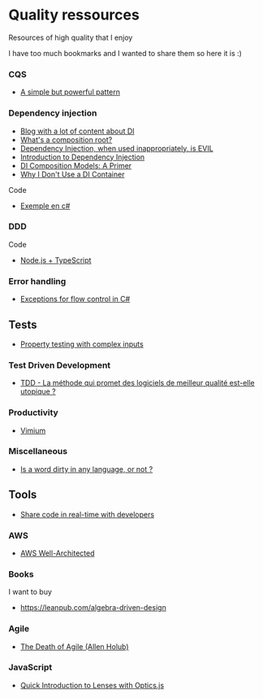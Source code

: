 # Quality ressources
Resources of high quality that I enjoy

I have too much bookmarks and I wanted to share them so here it is :)

### CQS

- [A simple but powerful pattern](https://www.dotnetcurry.com/patterns-practices/1461/command-query-separation-cqs)

### Dependency injection

- [Blog with a lot of content about DI](https://blogs.cuttingedge.it/steven/)
- [What's a composition root?](https://blog.ploeh.dk/2011/07/28/CompositionRoot/)
- [Dependency Injection, when used inappropriately, is EVIL](https://www.tonymarston.net/php-mysql/dependency-injection-is-evil.html)
- [Introduction to Dependency Injection](https://kariera.future-processing.pl/blog/introduction-to-dependency-injection/)
- [DI Composition Models: A Primer](https://blogs.cuttingedge.it/steven/posts/2019/di-composition-models-primer/)
- [Why I Don't Use a DI Container](https://khalilstemmler.com/articles/software-design-architecture/coding-without-di-container/)

Code

- [Exemple en c#](https://github.com/timsommer/cqs-dotnetcurry-sample/tree/master/Cqs.SampleApp.Console/Cqs.SampleApp.Core/IoC)

### DDD

Code
- [Node.js + TypeScript](https://github.com/stemmlerjs/white-label)

### Error handling

- [Exceptions for flow control in C#](https://enterprisecraftsmanship.com/posts/exceptions-for-flow-control/)

## Tests

- [Property testing with complex inputs](https://www.hillelwayne.com/post/property-testing-complex-inputs/)

### Test Driven Development

- [TDD - La méthode qui promet des logiciels de meilleur qualité est-elle utopique ?](https://www.linkedin.com/pulse/tdd-la-m%25C3%25A9thode-qui-promet-des-logiciels-de-meilleur-lenselle)

### Productivity

- [Vimium](http://vimium.github.io/)

### Miscellaneous

- [Is a word dirty in any language, or not ?](http://wordsafety.com/)

## Tools

- [Share code in real-time with developers](https://codeshare.io/)

### AWS

- [AWS Well-Architected](https://aws.amazon.com/architecture/well-architected/)

### Books

I want to buy

- https://leanpub.com/algebra-driven-design

### Agile

- [The Death of Agile (Allen Holub)](https://www.youtube.com/watch?v=HZyRQ8Uhhmk)

### JavaScript

- [Quick Introduction to Lenses with Optics.js](https://www.youtube.com/watch?v=vf3P_i1IMtU)
